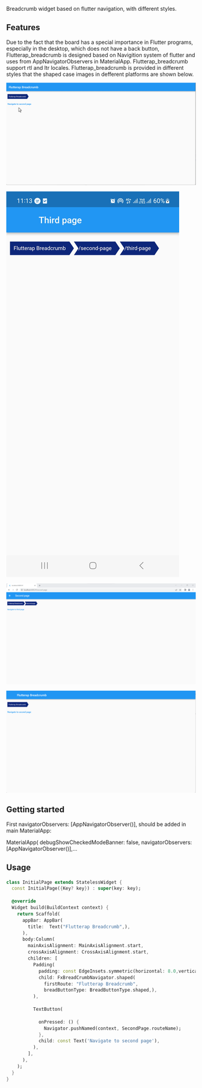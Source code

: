 


Breadcrumb widget based on flutter navigation, with different styles.

## Features


Due to the fact that the board has a special importance in Flutter programs, especially in the desktop, which does not have a back button, 
Flutterap_breadcrumb is designed based on Navigition system of flutter and uses from AppNavigatorObservers in MaterialApp.
Flutterap_breadcrumb support rtl and ltr locales.
Flutterap_breadcrumb is provided in different styles that the shaped case images in defferent platforms are shown below.

![](assets/gifs/breadcrumb.gif)

![](assets/images/breadcrumb_mobile.jpg)

![](assets/images/breadcrumb_web.png)

![](assets/images/breadcrumb_desktop.png)

## Getting started


First navigatorObservers: [AppNavigatorObserver()], should be added in  main MaterialApp:

MaterialApp(
debugShowCheckedModeBanner: false,
navigatorObservers: [AppNavigatorObserver()],...

## Usage


```dart
class InitialPage extends StatelessWidget {
  const InitialPage({Key? key}) : super(key: key);

  @override
  Widget build(BuildContext context) {
    return Scaffold(
      appBar: AppBar(
        title:  Text("Flutterap Breadcrumb",),
      ),
      body:Column(
        mainAxisAlignment: MainAxisAlignment.start,
        crossAxisAlignment: CrossAxisAlignment.start,
        children: [
          Padding(
            padding: const EdgeInsets.symmetric(horizontal: 8.0,vertical: 20),
            child: FxBreadCrumbNavigator.shaped(
              firstRoute: "Flutterap Breadcrumb",
              breadButtonType: BreadButtonType.shaped,),
          ),

          TextButton(

            onPressed: () {
              Navigator.pushNamed(context, SecondPage.routeName);
            },
            child: const Text('Navigate to second page'),
          ),
        ],
      ),
    );
  }
}

```






